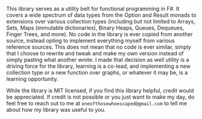This library serves as a utility belt for functional programming in F#.
It covers a wide spectrum of data types from the Option and Result monads to extensions over various collection types (including but not limited to Arrays, Sets, Maps (immutable dictionaries), Binary Heaps, Queues, Dequeues, Finger Trees, and more).
No code in the library is ever copied from another source, instead opting to implement everything myself from various reference sources.
This does not mean that no code is ever similar, simply that I choose to rewrite and tweak and make my own version instead of simply pasting what another wrote.
I made that decision as well utility is a driving force for the library, learning is a co-lead, and implementing a new collection type or a new function over graphs, or whatever it may be, is a learning opportunity.

While the library is MIT licensed, if you find this library helpful, credit would be appreciated.
If credit is not possible or you just want to make my day, do feel free to reach out to me at `oneofthosewhoescaped@gmail.com` to tell me about how my library was useful to you.